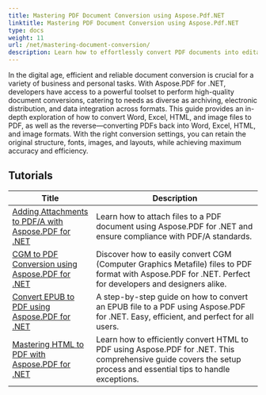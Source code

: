 ```yaml
---
title: Mastering PDF Document Conversion using Aspose.Pdf.NET
linktitle: Mastering PDF Document Conversion using Aspose.Pdf.NET
type: docs
weight: 11
url: /net/mastering-document-conversion/
description: Learn how to effortlessly convert PDF documents into editable Word document format using Aspose.Pdf.NET.
---
```


In the digital age, efficient and reliable document conversion is crucial for a variety of business and personal tasks. With Aspose.PDF for .NET, developers have access to a powerful toolset to perform high-quality document conversions, catering to needs as diverse as archiving, electronic distribution, and data integration across formats. This guide provides an in-depth exploration of how to convert Word, Excel, HTML, and image files to PDF, as well as the reverse—converting PDFs back into Word, Excel, HTML, and image formats. With the right conversion settings, you can retain the original structure, fonts, images, and layouts, while achieving maximum accuracy and efficiency.

## Tutorials
| Title | Description |
| --- | --- | 
| [Adding Attachments to PDF/A with Aspose.PDF for .NET](./adding-attachment-to-pdfa/) | Learn how to attach files to a PDF document using Aspose.PDF for .NET and ensure compliance with PDF/A standards. | 
| [CGM to PDF Conversion using Aspose.PDF for .NET](./convert-cgm-to-pdf/) | Discover how to easily convert CGM (Computer Graphics Metafile) files to PDF format with Aspose.PDF for .NET. Perfect for developers and designers alike. |  
| [Convert EPUB to PDF using Aspose.PDF for .NET](./convert-epub-to-pdf/) | A step-by-step guide on how to convert an EPUB file to a PDF using Aspose.PDF for .NET. Easy, efficient, and perfect for all users. |   
| [Mastering HTML to PDF with Aspose.PDF for .NET](./mastering-html-to-pdf/) | Learn how to efficiently convert HTML to PDF using Aspose.PDF for .NET. This comprehensive guide covers the setup process and essential tips to handle exceptions. |  
